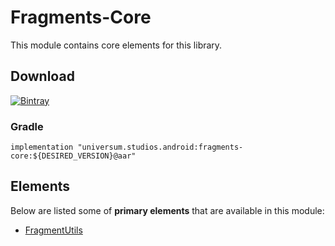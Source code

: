 Fragments-Core
===============

This module contains core elements for this library.

## Download ##
[![Bintray](https://api.bintray.com/packages/universum-studios/android/universum.studios.android%3Afragments/images/download.svg)](https://bintray.com/universum-studios/android/universum.studios.android%3Afragments/_latestVersion)

### Gradle ###

    implementation "universum.studios.android:fragments-core:${DESIRED_VERSION}@aar"

## Elements ##

Below are listed some of **primary elements** that are available in this module:

- [FragmentUtils](https://bitbucket.org/android-universum/fragments/src/master/library-core/src/main/java/universum/studios/android/fragment/util/FragmentUtils.java)